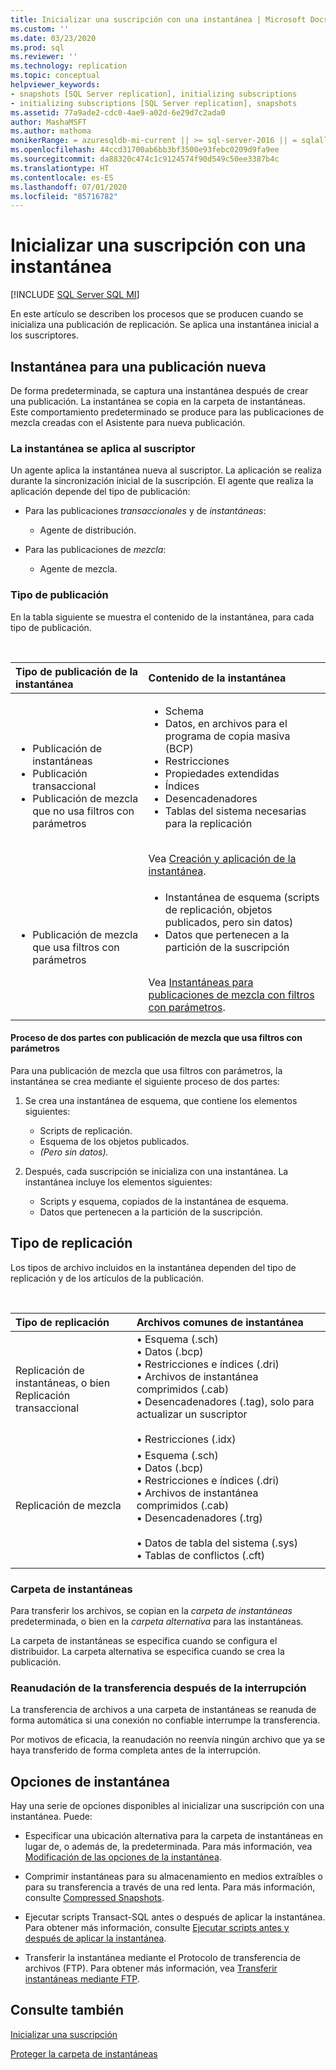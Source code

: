 ```yaml
---
title: Inicializar una suscripción con una instantánea | Microsoft Docs
ms.custom: ''
ms.date: 03/23/2020
ms.prod: sql
ms.reviewer: ''
ms.technology: replication
ms.topic: conceptual
helpviewer_keywords:
- snapshots [SQL Server replication], initializing subscriptions
- initializing subscriptions [SQL Server replication], snapshots
ms.assetid: 77a9ade2-cdc0-4ae9-a02d-6e29d7c2ada0
author: MashaMSFT
ms.author: mathoma
monikerRange: = azuresqldb-mi-current || >= sql-server-2016 || = sqlallproducts-allversions
ms.openlocfilehash: 44ccd31700ab6bb3bf3500e93febc0209d9fa9ee
ms.sourcegitcommit: da88320c474c1c9124574f90d549c50ee3387b4c
ms.translationtype: HT
ms.contentlocale: es-ES
ms.lasthandoff: 07/01/2020
ms.locfileid: "85716782"
---
```

# <a name="initialize-a-subscription-with-a-snapshot"></a>Inicializar una suscripción con una instantánea

[!INCLUDE [SQL Server SQL MI](../../includes/applies-to-version/sql-asdbmi.md)]

En este artículo se describen los procesos que se producen cuando se inicializa una publicación de replicación. Se aplica una instantánea inicial a los suscriptores.

## <a name="snapshot-for-a-new-publication"></a>Instantánea para una publicación nueva

De forma predeterminada, se captura una instantánea después de crear una publicación.
La instantánea se copia en la carpeta de instantáneas. Este comportamiento predeterminado se produce para las publicaciones de mezcla creadas con el Asistente para nueva publicación.

### <a name="snapshot-is-applied-to-subscriber"></a>La instantánea se aplica al suscriptor

Un agente aplica la instantánea nueva al suscriptor. La aplicación se realiza durante la sincronización inicial de la suscripción. El agente que realiza la aplicación depende del tipo de publicación:

- Para las publicaciones _transaccionales_ y de _instantáneas_:
  - Agente de distribución.

- Para las publicaciones de _mezcla_:
  - Agente de mezcla.

### <a name="type-of-publication"></a>Tipo de publicación

En la tabla siguiente se muestra el contenido de la instantánea, para cada tipo de publicación.

&nbsp;

| Tipo de publicación de la instantánea | Contenido de la instantánea |
| :---------------------------------------- | :----------------------- |
| <ul> <li>Publicación de instantáneas</li> <li>Publicación transaccional</li> <li>Publicación de mezcla que no usa filtros con parámetros</li> </ul> | <ul> <li>Schema</li> <li>Datos, en archivos para el programa de copia masiva (BCP)</li> <li>Restricciones</li> <li>Propiedades extendidas</li> <li>Índices</li> <li>Desencadenadores</li> <li>Tablas del sistema necesarias para la replicación</li> </ul> <br/>Vea [Creación y aplicación de la instantánea](../../relational-databases/replication/create-and-apply-the-initial-snapshot.md). |
| <ul> <li>Publicación de mezcla que usa filtros con parámetros</li> </ul> | <ul> <li>Instantánea de esquema (scripts de replicación, objetos publicados, pero sin datos)</li> <li>Datos que pertenecen a la partición de la suscripción</li> </ul> <br/>Vea [Instantáneas para publicaciones de mezcla con filtros con parámetros](../../relational-databases/replication/create-a-snapshot-for-a-merge-publication-with-parameterized-filters.md). |
| | |

#### <a name="two-part-process-with-merge-publication-that-uses-parameterized-filters"></a>Proceso de dos partes con publicación de mezcla que usa filtros con parámetros

Para una publicación de mezcla que usa filtros con parámetros, la instantánea se crea mediante el siguiente proceso de dos partes:

1. Se crea una instantánea de esquema, que contiene los elementos siguientes:
   - Scripts de replicación.
   - Esquema de los objetos publicados.
   - _(Pero sin datos)._

2. Después, cada suscripción se inicializa con una instantánea. La instantánea incluye los elementos siguientes:
   - Scripts y esquema, copiados de la instantánea de esquema.
   - Datos que pertenecen a la partición de la suscripción.

## <a name="type-of-replication"></a>Tipo de replicación

Los tipos de archivo incluidos en la instantánea dependen del tipo de replicación y de los artículos de la publicación.

&nbsp;

| Tipo de replicación | Archivos comunes de instantánea |
| :------------------ | :-------------------- |
| Replicación de instantáneas, o bien<br/>Replicación transaccional | &bullet; Esquema (.sch) <br/>&bullet; Datos (.bcp) <br/>&bullet; Restricciones e índices (.dri) <br/>&bullet; Archivos de instantánea comprimidos (.cab) <br/>&bullet; Desencadenadores (.tag), solo para actualizar un suscriptor <br/><br/>&bullet; Restricciones (.idx) |
| Replicación de mezcla                                      | &bullet; Esquema (.sch) <br/>&bullet; Datos (.bcp) <br/>&bullet; Restricciones e índices (.dri) <br/>&bullet; Archivos de instantánea comprimidos (.cab) <br/>&bullet; Desencadenadores (.trg) <br/><br/>&bullet; Datos de tabla del sistema (.sys) <br/>&bullet; Tablas de conflictos (.cft) |
| | |

### <a name="snapshot-folder"></a>Carpeta de instantáneas

Para transferir los archivos, se copian en la _carpeta de instantáneas_ predeterminada, o bien en la _carpeta alternativa_ para las instantáneas.

La carpeta de instantáneas se especifica cuando se configura el distribuidor. La carpeta alternativa se especifica cuando se crea la publicación.

### <a name="resume-transfer-after-interruption"></a>Reanudación de la transferencia después de la interrupción

La transferencia de archivos a una carpeta de instantáneas se reanuda de forma automática si una conexión no confiable interrumpe la transferencia.

Por motivos de eficacia, la reanudación no reenvía ningún archivo que ya se haya transferido de forma completa antes de la interrupción.

## <a name="snapshot-options"></a>Opciones de instantánea

Hay una serie de opciones disponibles al inicializar una suscripción con una instantánea. Puede:

- Especificar una ubicación alternativa para la carpeta de instantáneas en lugar de, o además de, la predeterminada. Para más información, vea [Modificación de las opciones de la instantánea](../../relational-databases/replication/snapshot-options.md).

- Comprimir instantáneas para su almacenamiento en medios extraíbles o para su transferencia a través de una red lenta. Para más información, consulte [Compressed Snapshots](../../relational-databases/replication/snapshot-options.md#compressed-snapshots).

- Ejecutar scripts Transact-SQL antes o después de aplicar la instantánea. Para obtener más información, consulte [Ejecutar scripts antes y después de aplicar la instantánea](../../relational-databases/replication/snapshot-options.md#execute-scripts-before-and-after-snapshot-is-applied).

- Transferir la instantánea mediante el Protocolo de transferencia de archivos (FTP). Para obtener más información, vea [Transferir instantáneas mediante FTP](../../relational-databases/replication/publish/deliver-a-snapshot-through-ftp.md).

## <a name="see-also"></a>Consulte también

[Inicializar una suscripción](../../relational-databases/replication/initialize-a-subscription.md)

[Proteger la carpeta de instantáneas](../../relational-databases/replication/security/secure-the-snapshot-folder.md)

